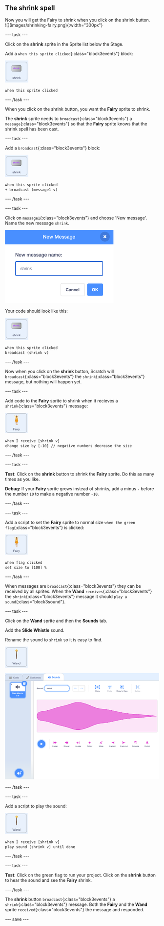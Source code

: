 ## The shrink spell

<div style="display: flex; flex-wrap: wrap">
<div style="flex-basis: 200px; flex-grow: 1; margin-right: 15px;">
Now you will get the Fairy to shrink when you click on the shrink button.
</div>
<div>
![](images/shrinking-fairy.png){:width="300px"}
</div>
</div>

--- task ---

Click on the **shrink** sprite in the Sprite list below the Stage. 

Add a `when this sprite clicked`{:class="block3events"} block:

![](images/shrink-icon.png)

```blocks3
when this sprite clicked
```

--- /task ---

When you click on the shrink button, you want the **Fairy** sprite to shrink. 

The **shrink** sprite needs to `broadcast`{:class="block3events"} a `message`{:class="block3events"} so that the **Fairy** sprite knows that the shrink spell has been cast.

--- task ---

Add a `broadcast`{:class="block3events"} block:

![](images/shrink-icon.png)

```blocks3
when this sprite clicked
+ broadcast (message1 v)
```

--- /task ---

--- task ---

Click on `message1`{:class="block3events"} and choose 'New message'. Name the new message `shrink`.

![New message dialog with shrink entered.](images/new-message.png)

Your code should look like this:

![](images/shrink-icon.png)

```blocks3
when this sprite clicked
broadcast (shrink v)
```

--- /task ---

Now when you click on the **shrink** button, Scratch will `broadcast`{:class="block3events"} the `shrink`{:class="block3events"} message, but nothing will happen yet.

--- task ---

Add code to the **Fairy** sprite to shrink when it recieves a `shrink`{:class="block3events"} message:

![](images/fairy-icon.png)

```blocks3
when I receive [shrink v]
change size by [-10] // negative numbers decrease the size
```

--- /task ---

--- task ---

**Test:** Click on the **shrink** button to shrink the **Fairy** sprite. Do this as many times as you like.

**Debug:** If your **Fairy** sprite grows instead of shrinks, add a minus `-` before the number `10` to make a negative number `-10`.

--- /task ---

--- task ---

Add a script to set the **Fairy** sprite to normal size `when the green flag`{:class="block3events"} is clicked:

![](images/fairy-icon.png)

```blocks3
when flag clicked
set size to [100] %
```

--- /task ---

When messages are `broadcast`{:class="block3events"} they can be received by all sprites. When the **Wand** `receives`{:class="block3events"} the `shrink`{:class="block3events"} message it should `play a sound`{:class="block3sound"}.

--- task ---

Click on the **Wand** sprite and then the **Sounds** tab.

Add the **Slide Whistle** sound.

Rename the sound to `shrink` so it is easy to find.

![](images/wand-sprite-icon.png)

![The Sounds tab with added slide whistle sound renamed to shrink in the Sound property.](images/slide-whistle.png)

--- /task ---

--- task ---

Add a script to play the sound:

![](images/wand-sprite-icon.png)

```blocks3
when I receive [shrink v]
play sound [shrink v] until done

```

--- /task ---

--- task ---

**Test:** Click on the green flag to run your project. Click on the **shrink** button to hear the sound and see the **Fairy** shrink.

--- /task ---

The **shrink** button `broadcast`{:class="block3events"} a `shrink`{:class="block3events"} message. Both the **Fairy** and the **Wand** sprite `received`{:class="block3events"} the message and responded.

--- save ---
